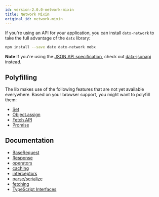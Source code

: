 ```yaml
---
id: version-2.0.0-network-mixin
title: Network Mixin
original_id: network-mixin
---
```


If you're using an API for your application, you can install `datx-network` to take the full advantage of the `datx` library:

```bash
npm install --save datx datx-network mobx
```

**Note** If you're using the [JSON API specification](https://jsonapi.org/), check out [datx-jsonapi](./jsonapi-mixin) instead.

## Polyfilling

The lib makes use of the following features that are not yet available everywhere. Based on your browser support, you might want to polyfill them:

- [Set](https://developer.mozilla.org/en-US/docs/Web/JavaScript/Reference/Global_Objects/Set)
- [Object.assign](https://developer.mozilla.org/en-US/docs/Web/JavaScript/Reference/Global_Objects/Object/assign)
- [Fetch API](https://developer.mozilla.org/en-US/docs/Web/API/Fetch_API)
- [Promise](https://developer.mozilla.org/en-US/docs/Web/JavaScript/Reference/Global_Objects/Promise)

## Documentation

- [BaseRequest](../network/base-request)
- [Response](../network/response)
- [operators](../network/operators)
- [caching](../network/caching)
- [interceptors](../network/interceptors)
- [parse/serialize](../network/parse-serialize)
- [fetching](../network/fetching)
- [TypeScript Interfaces](../network/typescript-interfaces)
